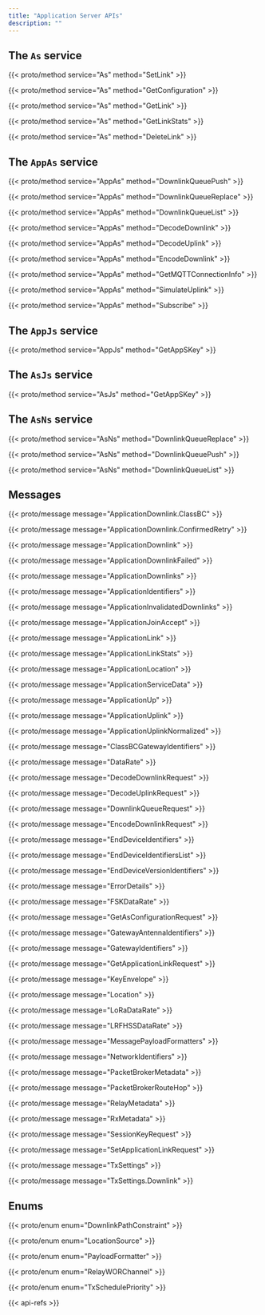```yaml
---
title: "Application Server APIs"
description: ""
---
```


## The `As` service

{{< proto/method service="As" method="SetLink" >}}

{{< proto/method service="As" method="GetConfiguration" >}}

{{< proto/method service="As" method="GetLink" >}}

{{< proto/method service="As" method="GetLinkStats" >}}

{{< proto/method service="As" method="DeleteLink" >}}

## The `AppAs` service

{{< proto/method service="AppAs" method="DownlinkQueuePush" >}}

{{< proto/method service="AppAs" method="DownlinkQueueReplace" >}}

{{< proto/method service="AppAs" method="DownlinkQueueList" >}}

{{< proto/method service="AppAs" method="DecodeDownlink" >}}

{{< proto/method service="AppAs" method="DecodeUplink" >}}

{{< proto/method service="AppAs" method="EncodeDownlink" >}}

{{< proto/method service="AppAs" method="GetMQTTConnectionInfo" >}}

{{< proto/method service="AppAs" method="SimulateUplink" >}}

{{< proto/method service="AppAs" method="Subscribe" >}}

## The `AppJs` service

{{< proto/method service="AppJs" method="GetAppSKey" >}}

## The `AsJs` service

{{< proto/method service="AsJs" method="GetAppSKey" >}}

## The `AsNs` service

{{< proto/method service="AsNs" method="DownlinkQueueReplace" >}}

{{< proto/method service="AsNs" method="DownlinkQueuePush" >}}

{{< proto/method service="AsNs" method="DownlinkQueueList" >}}

## Messages

{{< proto/message message="ApplicationDownlink.ClassBC" >}}

{{< proto/message message="ApplicationDownlink.ConfirmedRetry" >}}

{{< proto/message message="ApplicationDownlink" >}}

{{< proto/message message="ApplicationDownlinkFailed" >}}

{{< proto/message message="ApplicationDownlinks" >}}

{{< proto/message message="ApplicationIdentifiers" >}}

{{< proto/message message="ApplicationInvalidatedDownlinks" >}}

{{< proto/message message="ApplicationJoinAccept" >}}

{{< proto/message message="ApplicationLink" >}}

{{< proto/message message="ApplicationLinkStats" >}}

{{< proto/message message="ApplicationLocation" >}}

{{< proto/message message="ApplicationServiceData" >}}

{{< proto/message message="ApplicationUp" >}}

{{< proto/message message="ApplicationUplink" >}}

{{< proto/message message="ApplicationUplinkNormalized" >}}

{{< proto/message message="ClassBCGatewayIdentifiers" >}}

{{< proto/message message="DataRate" >}}

{{< proto/message message="DecodeDownlinkRequest" >}}

{{< proto/message message="DecodeUplinkRequest" >}}

{{< proto/message message="DownlinkQueueRequest" >}}

{{< proto/message message="EncodeDownlinkRequest" >}}

{{< proto/message message="EndDeviceIdentifiers" >}}

{{< proto/message message="EndDeviceIdentifiersList" >}}

{{< proto/message message="EndDeviceVersionIdentifiers" >}}

{{< proto/message message="ErrorDetails" >}}

{{< proto/message message="FSKDataRate" >}}

{{< proto/message message="GetAsConfigurationRequest" >}}

{{< proto/message message="GatewayAntennaIdentifiers" >}}

{{< proto/message message="GatewayIdentifiers" >}}

{{< proto/message message="GetApplicationLinkRequest" >}}

{{< proto/message message="KeyEnvelope" >}}

{{< proto/message message="Location" >}}

{{< proto/message message="LoRaDataRate" >}}

{{< proto/message message="LRFHSSDataRate" >}}

{{< proto/message message="MessagePayloadFormatters" >}}

{{< proto/message message="NetworkIdentifiers" >}}

{{< proto/message message="PacketBrokerMetadata" >}}

{{< proto/message message="PacketBrokerRouteHop" >}}

{{< proto/message message="RelayMetadata" >}}

{{< proto/message message="RxMetadata" >}}

{{< proto/message message="SessionKeyRequest" >}}

{{< proto/message message="SetApplicationLinkRequest" >}}

{{< proto/message message="TxSettings" >}}

{{< proto/message message="TxSettings.Downlink" >}}

## Enums

{{< proto/enum enum="DownlinkPathConstraint" >}}

{{< proto/enum enum="LocationSource" >}}

{{< proto/enum enum="PayloadFormatter" >}}

{{< proto/enum enum="RelayWORChannel" >}}

{{< proto/enum enum="TxSchedulePriority" >}}

{{< api-refs >}}
